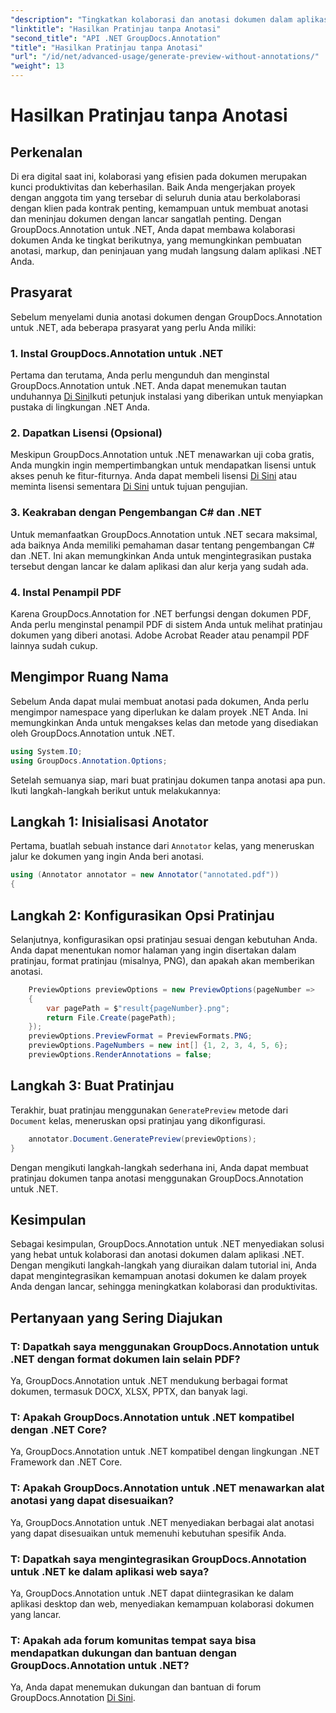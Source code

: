 ```yaml
---
"description": "Tingkatkan kolaborasi dan anotasi dokumen dalam aplikasi .NET menggunakan GroupDocs.Annotation untuk .NET. Buat anotasi, tandai, dan tinjau dokumen dengan mudah menggunakan pustaka canggih ini."
"linktitle": "Hasilkan Pratinjau tanpa Anotasi"
"second_title": "API .NET GroupDocs.Annotation"
"title": "Hasilkan Pratinjau tanpa Anotasi"
"url": "/id/net/advanced-usage/generate-preview-without-annotations/"
"weight": 13
---
```


# Hasilkan Pratinjau tanpa Anotasi

## Perkenalan
Di era digital saat ini, kolaborasi yang efisien pada dokumen merupakan kunci produktivitas dan keberhasilan. Baik Anda mengerjakan proyek dengan anggota tim yang tersebar di seluruh dunia atau berkolaborasi dengan klien pada kontrak penting, kemampuan untuk membuat anotasi dan meninjau dokumen dengan lancar sangatlah penting. Dengan GroupDocs.Annotation untuk .NET, Anda dapat membawa kolaborasi dokumen Anda ke tingkat berikutnya, yang memungkinkan pembuatan anotasi, markup, dan peninjauan yang mudah langsung dalam aplikasi .NET Anda.
## Prasyarat
Sebelum menyelami dunia anotasi dokumen dengan GroupDocs.Annotation untuk .NET, ada beberapa prasyarat yang perlu Anda miliki:
### 1. Instal GroupDocs.Annotation untuk .NET
Pertama dan terutama, Anda perlu mengunduh dan menginstal GroupDocs.Annotation untuk .NET. Anda dapat menemukan tautan unduhannya [Di Sini](https://releases.groupdocs.com/annotation/net/)Ikuti petunjuk instalasi yang diberikan untuk menyiapkan pustaka di lingkungan .NET Anda.
### 2. Dapatkan Lisensi (Opsional)
Meskipun GroupDocs.Annotation untuk .NET menawarkan uji coba gratis, Anda mungkin ingin mempertimbangkan untuk mendapatkan lisensi untuk akses penuh ke fitur-fiturnya. Anda dapat membeli lisensi [Di Sini](https://purchase.groupdocs.com/buy) atau meminta lisensi sementara [Di Sini](https://purchase.groupdocs.com/temporary-license/) untuk tujuan pengujian.
### 3. Keakraban dengan Pengembangan C# dan .NET
Untuk memanfaatkan GroupDocs.Annotation untuk .NET secara maksimal, ada baiknya Anda memiliki pemahaman dasar tentang pengembangan C# dan .NET. Ini akan memungkinkan Anda untuk mengintegrasikan pustaka tersebut dengan lancar ke dalam aplikasi dan alur kerja yang sudah ada.
### 4. Instal Penampil PDF
Karena GroupDocs.Annotation for .NET berfungsi dengan dokumen PDF, Anda perlu menginstal penampil PDF di sistem Anda untuk melihat pratinjau dokumen yang diberi anotasi. Adobe Acrobat Reader atau penampil PDF lainnya sudah cukup.

## Mengimpor Ruang Nama
Sebelum Anda dapat mulai membuat anotasi pada dokumen, Anda perlu mengimpor namespace yang diperlukan ke dalam proyek .NET Anda. Ini memungkinkan Anda untuk mengakses kelas dan metode yang disediakan oleh GroupDocs.Annotation untuk .NET.

```csharp
using System.IO;
using GroupDocs.Annotation.Options;
```

Setelah semuanya siap, mari buat pratinjau dokumen tanpa anotasi apa pun. Ikuti langkah-langkah berikut untuk melakukannya:
## Langkah 1: Inisialisasi Anotator
Pertama, buatlah sebuah instance dari `Annotator` kelas, yang meneruskan jalur ke dokumen yang ingin Anda beri anotasi.
```csharp
using (Annotator annotator = new Annotator("annotated.pdf"))
{
```
## Langkah 2: Konfigurasikan Opsi Pratinjau
Selanjutnya, konfigurasikan opsi pratinjau sesuai dengan kebutuhan Anda. Anda dapat menentukan nomor halaman yang ingin disertakan dalam pratinjau, format pratinjau (misalnya, PNG), dan apakah akan memberikan anotasi.
```csharp
    PreviewOptions previewOptions = new PreviewOptions(pageNumber =>
    {
        var pagePath = $"result{pageNumber}.png";
        return File.Create(pagePath);
    });
    previewOptions.PreviewFormat = PreviewFormats.PNG;
    previewOptions.PageNumbers = new int[] {1, 2, 3, 4, 5, 6};
    previewOptions.RenderAnnotations = false;
```
## Langkah 3: Buat Pratinjau
Terakhir, buat pratinjau menggunakan `GeneratePreview` metode dari `Document` kelas, meneruskan opsi pratinjau yang dikonfigurasi.
```csharp
    annotator.Document.GeneratePreview(previewOptions);
}
```
Dengan mengikuti langkah-langkah sederhana ini, Anda dapat membuat pratinjau dokumen tanpa anotasi menggunakan GroupDocs.Annotation untuk .NET.

## Kesimpulan
Sebagai kesimpulan, GroupDocs.Annotation untuk .NET menyediakan solusi yang hebat untuk kolaborasi dan anotasi dokumen dalam aplikasi .NET. Dengan mengikuti langkah-langkah yang diuraikan dalam tutorial ini, Anda dapat mengintegrasikan kemampuan anotasi dokumen ke dalam proyek Anda dengan lancar, sehingga meningkatkan kolaborasi dan produktivitas.
## Pertanyaan yang Sering Diajukan
### T: Dapatkah saya menggunakan GroupDocs.Annotation untuk .NET dengan format dokumen lain selain PDF?
Ya, GroupDocs.Annotation untuk .NET mendukung berbagai format dokumen, termasuk DOCX, XLSX, PPTX, dan banyak lagi.
### T: Apakah GroupDocs.Annotation untuk .NET kompatibel dengan .NET Core?
Ya, GroupDocs.Annotation untuk .NET kompatibel dengan lingkungan .NET Framework dan .NET Core.
### T: Apakah GroupDocs.Annotation untuk .NET menawarkan alat anotasi yang dapat disesuaikan?
Ya, GroupDocs.Annotation untuk .NET menyediakan berbagai alat anotasi yang dapat disesuaikan untuk memenuhi kebutuhan spesifik Anda.
### T: Dapatkah saya mengintegrasikan GroupDocs.Annotation untuk .NET ke dalam aplikasi web saya?
Ya, GroupDocs.Annotation untuk .NET dapat diintegrasikan ke dalam aplikasi desktop dan web, menyediakan kemampuan kolaborasi dokumen yang lancar.
### T: Apakah ada forum komunitas tempat saya bisa mendapatkan dukungan dan bantuan dengan GroupDocs.Annotation untuk .NET?
Ya, Anda dapat menemukan dukungan dan bantuan di forum GroupDocs.Annotation [Di Sini](https://forum.groupdocs.com/c/annotation/10).